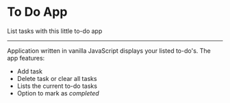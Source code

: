 # To Do App
List tasks with this little to-do app 

---

Application written in vanilla JavaScript displays your listed to-do's. The app features:

* Add task
* Delete task or clear all tasks
* Lists the current to-do tasks 
* Option to mark as *completed*
